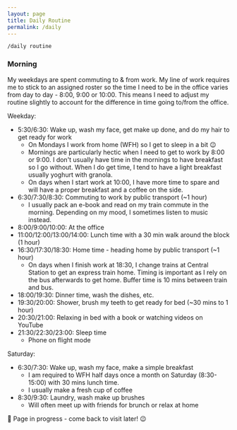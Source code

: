 ```yaml
---
layout: page
title: Daily Routine
permalink: /daily
---
```


`/daily routine`

### Morning

My weekdays are spent commuting to & from work. My line of work requires me to stick to an assigned roster so the time I need to be in the office varies from day to day - 8:00, 9:00 or 10:00. This means I need to adjust my routine slightly to account for the difference in time going to/from the office. 

Weekday:
- 5:30/6:30: Wake up, wash my face, get make up done, and do my hair to get ready for work
  - On Mondays I work from home (WFH) so I get to sleep in a bit 😉
  - Mornings are particularly hectic when I need to get to work by 8:00 or 9:00. I don't usually have time in the mornings to have breakfast so I go without. When I do get time, I tend to have a light breakfast usually yoghurt with granola. 
  - On days when I start work at 10:00, I have more time to spare and will have a proper breakfast and a coffee on the side.
- 6:30/7:30/8:30: Commuting to work by public transport (~1 hour)
  -  I usually pack an e-book and read on my train commute in the morning. Depending on my mood, I sometimes listen to music instead.
- 8:00/9:00/10:00: At the office
- 11:00/12:00/13:00/14:00: Lunch time with a 30 min walk around the block (1 hour)
- 16:30/17:30/18:30: Home time - heading home by public transport (~1 hour)
  - On days when I finish work at 18:30, I change trains at Central Station to get an express train home. Timing is important as I rely on the bus afterwards to get home. Buffer time is 10 mins between train and bus. 
- 18:00/19:30: Dinner time, wash the dishes, etc.
- 19:30/20:00: Shower, brush my teeth to get ready for bed (~30 mins to 1 hour)
- 20:30/21:00: Relaxing in bed with a book or watching videos on YouTube
- 21:30/22:30/23:00: Sleep time
  - Phone on flight mode

Saturday: 
- 6:30/7:30: Wake up, wash my face, make a simple breakfast
  - I am required to WFH half days once a month on Saturday (8:30-15:00) with 30 mins lunch time. 
  - I usually make a fresh cup of coffee
- 8:30/9:30: Laundry, wash make up brushes
  - Will often meet up with friends for brunch or relax at home


🚧 Page in progress - come back to visit later! 😉


<style>
  .wrapper {
    max-width: 58em;
  }
</style>
